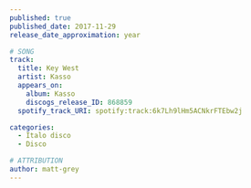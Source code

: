 ```yaml
---
published: true
published_date: 2017-11-29
release_date_approximation: year

# SONG
track:
  title: Key West
  artist: Kasso
  appears_on:
    album: Kasso
    discogs_release_ID: 868859
  spotify_track_URI: spotify:track:6k7Lh9lHm5ACNkrFTEbw2j

categories:
  - Italo disco
  - Disco

# ATTRIBUTION
author: matt-grey
---
```


